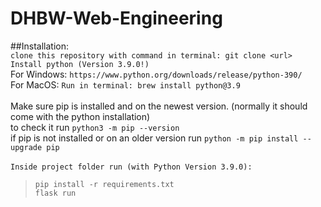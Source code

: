 # DHBW-Web-Engineering

##Installation: <br>
```clone this repository with command in terminal: git clone <url>```
```Install python (Version 3.9.0!)```<br>
For Windows: ```https://www.python.org/downloads/release/python-390/``` <br>
For MacOS: ```Run in terminal: brew install python@3.9``` <br><br>
Make sure pip is installed and on the newest version. (normally it should come with the python installation)<br>
to check it run ```python3 -m pip --version ```<br>
if pip is not installed or on an older version run ```python -m pip install --upgrade pip```<br><br>
```Inside project folder run (with Python Version 3.9.0): ``` <br>
>```pip install -r requirements.txt```<br>
>```flask run```
